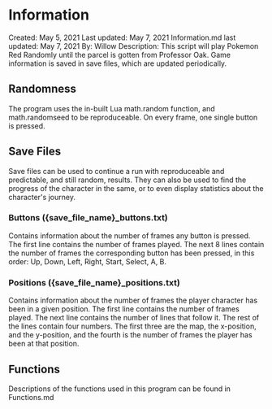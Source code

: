 # Information
Created: May 5, 2021
Last updated: May 7, 2021
Information.md last updated: May 7, 2021
By: Willow
Description: This script will play Pokemon Red Randomly until the parcel is gotten from Professor Oak. Game information is saved in save files, which are updated periodically.

## Randomness
The program uses the in-built Lua math.random function, and math.randomseed to be reproduceable. 
On every frame, one single button is pressed. 

## Save Files
Save files can be used to continue a run with reproduceable and predictable, and still random, results. They can also be used to find the progress of the character in the same, or to even display statistics about the character's journey.

### Buttons ({save_file_name}_buttons.txt)
Contains information about the number of frames any button is pressed. 
The first line contains the number of frames played.
The next 8 lines contain the number of frames the corresponding button has been pressed, in this order: Up, Down, Left, Right, Start, Select, A, B.

### Positions ({save_file_name}_positions.txt)
Contains information about the number of frames the player character has been in a given position. 
The first line contains the number of frames played.
The next line contains the number of lines that follow it.
The rest of the lines contain four numbers. The first three are the map, the x-position, and the y-position, and the fourth is the number of frames the player has been at that position.

## Functions
Descriptions of the functions used in this program can be found in Functions.md
